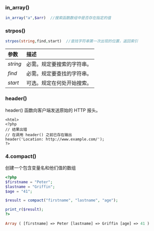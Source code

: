 ### in_array()
```php
in_array("a",$arr)  //搜索函数数组中是否存在指定的值
```

### strpos()
```php
strpos(string,find,start)  //查找字符串第一次出现的位置，返回索引
```
| 参数     | 描述                       |
| :------- | :------------------------- |
| *string* | 必需。规定要搜索的字符串。 |
| *find*   | 必需。规定要查找的字符串。 |
| *start*  | 可选。规定在何处开始搜索。 |

### header()
header() 函数向客户端发送原始的 HTTP 报头。

```php+HTML
<html>
<?php
// 结果出错
// 在调用 header() 之前已存在输出
header('Location: http://www.example.com/');
?>
```

### 4.compact()

创建一个包含变量名和他们值的数组

```php
<?php
$firstname = "Peter";
$lastname = "Griffin";
$age = "41";

$result = compact("firstname", "lastname", "age");

print_r($result);
?>
    
Array ( [firstname] => Peter [lastname] => Griffin [age] => 41 )
```



